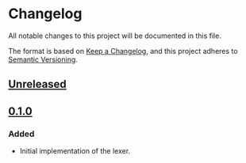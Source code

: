 # Changelog

All notable changes to this project will be documented in this file.

The format is based on [Keep a Changelog](https://keepachangelog.com),
and this project adheres to [Semantic Versioning](https://semver.org).

<!-- next-header -->
## [Unreleased]

## [0.1.0]
### Added
- Initial implementation of the lexer.

<!-- next-url -->
[Unreleased]: https://github.com/FedericoStra/texfmt/compare/v0.1.0...HEAD
[0.1.0]: https://github.com/FedericoStra/texfmt/releases/tag/v0.1.0
